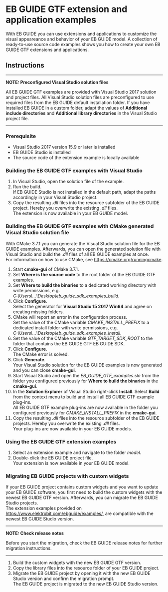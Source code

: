﻿# EB GUIDE GTF extension and application examples

With EB GUIDE you can use extensions and applications to customize the visual appeareance and behavior of your EB GUIDE model. A collection of ready-to-use source code examples shows you how to create your own EB GUIDE GTF extensions and applications.

## Instructions

---
**NOTE: Preconfigured Visual Studio solution files**

All EB GUIDE GTF examples are provided with Visual Studio 2017 solution and project files. All Visual Studio solution files are preconfigured to use required files from the EB GUIDE default installation folder. If you have installed EB GUIDE in a custom folder, adapt the values of **Additional include directories** and **Additional library directories** in the Visual Studio project file.

---

### Prerequisite

* Visual Studio 2017 version 15.9 or later is installed
* EB GUIDE Studio is installed
* The source code of the extension example is locally available


### Building the EB GUIDE GTF examples with Visual Studio

1. In Visual Studio, open the solution file of the example. 
2. Run the build.\
If EB GUIDE Studio is not installed in the default path, adapt the paths accordingly in your Visual Studio project.
3. Copy the resulting _.dll_ files into the resource subfolder of the EB GUIDE project. Hereby you overwrite the existing _.dll_ files.\
The extension is now available in your EB GUIDE model.

### Building the EB GUIDE GTF examples with CMake generated Visual Studio solution file
With CMake 3.7.1 you can generate the Visual Studio solution file for the EB GUIDE examples. Afterwards, you can open the generated solution file with Visual Studio and build the _.dll_ files of all EB GUIDE examples at once.\
For information on how to use CMake, see <https://cmake.org/runningcmake>.

1. Start **cmake-gui** of CMake 3.7.1.
2. Set **Where is the source code** to the root folder of the EB GUIDE GTF examples.
3. Set **Where to build the binaries** to a dedicated working directory with write permissions, e.g. _C:\\Users\\...\\Desktop\\eb\_guide\_sdk\_examples\_build_.
4. Click **Configure**.\
Select the generator for **Visual Studio 15 2017 Win64** and agree on creating missing folders.
5. CMake will report an error in the configuration process.\
Set the value of the CMake variable _CMAKE\_INSTALL\_PREFIX_ to a dedicated install folder with write permissions, e.g. _C:\\Users\\...\\Desktop\\eb\_guide\_sdk\_examples\_install_.
6. Set the value of the CMake variable _GTF\_TARGET\_SDK\_ROOT_ to the folder that contains the EB GUIDE GTF EB GUIDE SDK.
7. Click **Configure**.\
The CMake error is solved.
8. Click **Generate**.\
Your Visual Studio solution for the EB GUIDE examples is now generated and you can close **cmake-gui**.
9. Start Visual Studio and open the _EB\_GUIDE\_GTF\_examples.sln_ from the folder you configured previously for **Where to build the binaries** in the **cmake-gui**.
10. In the **Solution Explorer** of Visual Studio right-click **Install**. Select **Build** from the context menu to build and install all EB GUIDE GTF example plug-ins.\
All EB GUIDE GTF example plug-ins are now available in the folder you configured previously for _CMAKE\_INSTALL\_PREFIX_ in the **cmake-gui**.
11. Copy the resulting _.dll_ files into the resource subfolder of the EB GUIDE projects. Hereby you overwrite the existing _.dll_ files.\
Your plug-ins are now available in your EB GUIDE models.


### Using the EB GUIDE GTF extension examples

1. Select an extension example and navigate to the folder _model_.
2. Double-click the EB GUIDE project file.\
Your extension is now available in your EB GUIDE model.

### Migrating EB GUIDE projects with custom widgets
If your EB GUIDE project contains custom widgets and you want to update your EB GUIDE software, you first need to build the custom widgets with the newest EB GUIDE GTF version. Afterwards, you can migrate the EB GUIDE Studio projects.\
The extension examples provided on https://www.elektrobit.com/ebguide/examples/, are compatible with the
newest EB GUIDE Studio version.

---
**NOTE: Check release notes**

Before you start the migration, check the EB GUIDE release notes for further migration instructions.

---

1. Build the custom widgets with the new EB GUIDE GTF version.
2. Copy the library files into the resource folder of your EB GUIDE project.
3. Migrate the EB GUIDE project by opening it with the new EB GUIDE Studio version and confirm the migration prompt.\
The EB GUIDE project is migrated to the new EB GUIDE Studio version.
